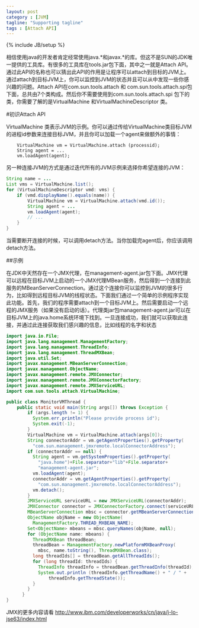 ```yaml
---
layout: post
category : [JVM]
tagline: "Supporting tagline"
tags : [Attach API]
---
```

{% include JB/setup %}


相信使用java的开发者肯定经常使用java.\*和javax.\*的库。但这不是SUN的JDK唯一提供的工具库。有很多的工具库在tools.jar包下面，其中之一就是Attach API。通过此API的名称也可以猜出此API的作用是让程序可以attach到目标的JVM上。通过attach到目标JVM上，你可以监控到JVM的状态并且可以从中发现一些你感兴趣的问题。Attach API在com.sun.tools.attach 和 com.sun.tools.attach.spi包下面，总共由7个类构成。然后你不需要使用到com.sun.tools.attach.spi 包下的类，你需要了解的是VirtualMachine 和VirtualMachineDescriptor 类。

#初识Attach API

VirtualMachine 类表示JVM的示例。你可以通过传给VirtualMachine类目标JVM的进程id参数来连接目标JVM，并且你可以加载一个agent来做额外的事情：

        VirtualMachine vm = VirtualMachine.attach (processid);
        String agent = ...
        vm.loadAgent(agent);

另一种连接JVM的方式是通过迭代所有的JVM示例来选择你希望连接的JVM：

```java
String name = ...
List vms = VirtualMachine.list();
for (VirtualMachineDescriptor vmd: vms) {
    if (vmd.displayName().equals(name)) {
        VirtualMachine vm = VirtualMachine.attach(vmd.id());
        String agent = ...
        vm.loadAgent(agent);
        // ...
    }
}
```

当需要断开连接的时候，可以调用detach方法。当你加载完agent后，你应该调用detach方法。

##示例

在JDK中天然存在一个JMX代理，在management-agent.jar包下面。JMX代理可以远程在目标JVM上启动的一个JMX代理MBean服务，然后得到一个连接到此服务的MBeanServerConnection。通过这个连接你可以监控到JVM的很多行为，比如得到远程目标JVM的线程状态。下面我们通过一个简单的示例程序实现此功能。首先，我们的程序需要attach到一个目标JVM上。然后需要启动一个远程的JMX服务（如果没有启动的话）。代理类jar包management-agent.jar可以在目标JVM上的java.home系统环境下找到。一旦连接成功，我们就可以获取此连接，并通过此连接获取我们感兴趣的信息，比如线程的名字和状态

```java
import java.io.File;
import java.lang.management.ManagementFactory;
import java.lang.management.ThreadInfo;
import java.lang.management.ThreadMXBean;
import java.util.Set;
import javax.management.MBeanServerConnection;
import javax.management.ObjectName;
import javax.management.remote.JMXConnector;
import javax.management.remote.JMXConnectorFactory;
import javax.management.remote.JMXServiceURL;
import com.sun.tools.attach.VirtualMachine;

public class MonitorVMThread {
	public static void main(String args[]) throws Exception {
	    if (args.length != 1) {
	      System.err.println("Please provide process id");
	      System.exit(-1);
	    }
	    VirtualMachine vm = VirtualMachine.attach(args[0]);
	    String connectorAddr = vm.getAgentProperties().getProperty(
	      "com.sun.management.jmxremote.localConnectorAddress");
	    if (connectorAddr == null) {
	      String agent = vm.getSystemProperties().getProperty(
	        "java.home")+File.separator+"lib"+File.separator+
	        "management-agent.jar";
	      vm.loadAgent(agent);
	      connectorAddr = vm.getAgentProperties().getProperty(
	        "com.sun.management.jmxremote.localConnectorAddress");
	      vm.detach();
	    }
	    JMXServiceURL serviceURL = new JMXServiceURL(connectorAddr);
	    JMXConnector connector = JMXConnectorFactory.connect(serviceURL); 
	    MBeanServerConnection mbsc = connector.getMBeanServerConnection(); 
	    ObjectName objName = new ObjectName(
	      ManagementFactory.THREAD_MXBEAN_NAME);
	    Set<ObjectName> mbeans = mbsc.queryNames(objName, null);
	    for (ObjectName name: mbeans) {
	      ThreadMXBean threadBean;
	      threadBean = ManagementFactory.newPlatformMXBeanProxy(
	        mbsc, name.toString(), ThreadMXBean.class);
	      long threadIds[] = threadBean.getAllThreadIds();
	      for (long threadId: threadIds) {
	        ThreadInfo threadInfo = threadBean.getThreadInfo(threadId);
	        System.out.println (threadInfo.getThreadName() + " / " +
	            threadInfo.getThreadState());
	      }
	    }
	  }
}
```

JMX的更多内容请看 http://www.ibm.com/developerworks/cn/java/j-lo-jse63/index.html
